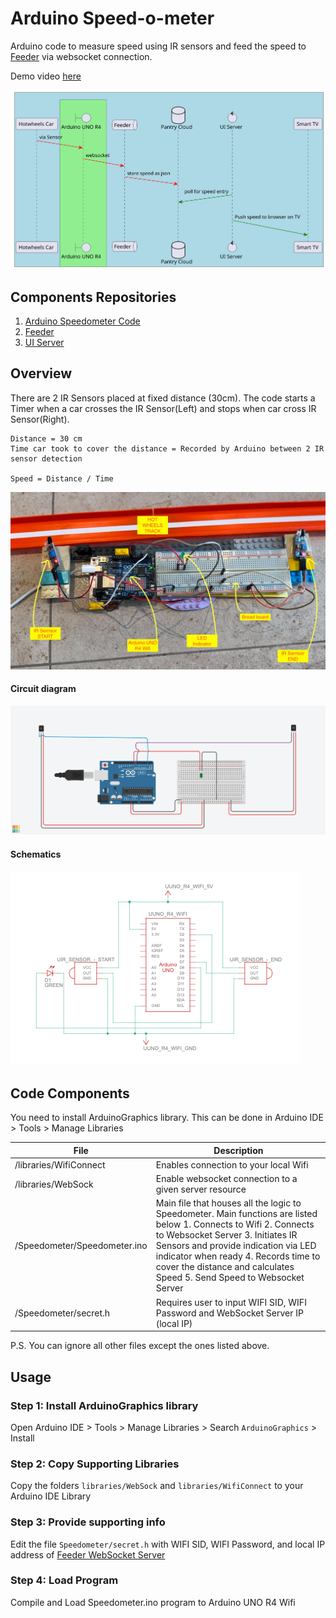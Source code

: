 # Arduino Speed-o-meter

Arduino code to measure speed using IR sensors and feed the speed to [Feeder](https://github.com/MurlidharVarma/feeder) via websocket connection.

Demo video [here](https://youtu.be/JssuMK-co_c)

![image](./out/component/component.svg)

## Components Repositories
1. [Arduino Speedometer Code](https://github.com/MurlidharVarma/arduino)
1. [Feeder](https://github.com/MurlidharVarma/feeder)
1. [UI Server](https://github.com/MurlidharVarma/json-store-ui)

## Overview

There are 2 IR Sensors placed at fixed distance (30cm). The code starts a Timer  when a car crosses the IR Sensor(Left) and stops when car cross IR Sensor(Right). 

```
Distance = 30 cm
Time car took to cover the distance = Recorded by Arduino between 2 IR sensor detection

Speed = Distance / Time
```

![image](./out/component/setup.jpeg)

#### Circuit diagram
![image](./out/component/circuit_diagram.png)

#### Schematics
![image](./out/component/schematics_zoomed.png)

## Code Components
You need to install ArduinoGraphics library. This can be done in Arduino IDE > Tools > Manage Libraries

| File                         | Description                                                                                                                                                                                                                                                                                                           |
|------------------------------|-----------------------------------------------------------------------------------------------------------------------------------------------------------------------------------------------------------------------------------------------------------------------------------------------------------------------|
| /libraries/WifiConnect       | Enables connection to your local Wifi                                                                                                                                                                                                                                                                                 |
| /libraries/WebSock           | Enable websocket connection to a given server resource                                                                                                                                                                                                                                                                |
| /Speedometer/Speedometer.ino | Main file that houses all the logic to Speedometer. Main functions are listed below  1. Connects to Wifi  2. Connects to Websocket Server  3. Initiates IR Sensors and provide indication via LED indicator when ready  4. Records time to cover the distance and calculates Speed  5. Send Speed to Websocket Server |
| /Speedometer/secret.h        | Requires user to input WIFI SID, WIFI Password and WebSocket Server IP (local IP)                                                                                                                                                                                                                                     |

P.S. You can ignore all other files except the ones listed above.

## Usage

### Step 1: Install ArduinoGraphics library
Open Arduino IDE > Tools > Manage Libraries > Search ``ArduinoGraphics`` > Install

### Step 2: Copy Supporting Libraries
Copy the folders ``libraries/WebSock`` and ``libraries/WifiConnect`` to your Arduino IDE Library

### Step 3: Provide supporting info
Edit the file ``Speedometer/secret.h`` with WIFI SID, WIFI Password, and local IP address of [Feeder WebSocket Server](https://github.com/MurlidharVarma/feeder)

### Step 4: Load Program
Compile and Load Speedometer.ino program to Arduino UNO R4 Wifi
